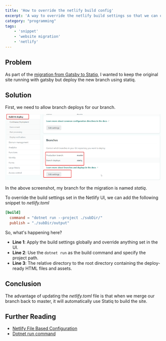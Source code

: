 ```yaml
---
title: 'How to override the netlify build config'
excerpt: 'A way to override the netlify build settings so that we can override the build commands for a branch'
category: "programming"
tags:
    - 'snippet'
    - 'website migration'
    - 'netlify'
---
```


## Problem

As part of the [migration from Gatsby to Statiq](./migrating-gatsby-statiq), I wanted to keep the original site running with gatsby but deploy the new branch using statiq.

## Solution

First, we need to allow branch deploys for our branch.

![Build Setting UI](./cover.png)

In the above screenshot, my branch for the migration is named _statiq_.

To override the build settings set in the Netlify UI, we can add the following snippet to _netlify.toml_

```toml
[build]
  command = "dotnet run --project ./subDir/"
  publish = "./subDir/output"
```

So, what's happening here?

-   **Line 1**: Apply the build settings globally and override anything set in the UI.
-   **Line 2**: Use the `dotnet run` as the build command and specify the project path.
-   **Line 3**: The relative directory to the root directory containing the deploy-ready HTML files and assets.

## Conclusion

The advantage of updating the _netlify.toml_ file is that when we merge our branch back to master, it will automatically use Statiq to build the site.

## Further Reading

-   [Netlify File Based Configuration](https://docs.netlify.com/configure-builds/file-based-configuration/)
-   [Dotnet run command](https://docs.microsoft.com/en-us/dotnet/core/tools/dotnet-run)
